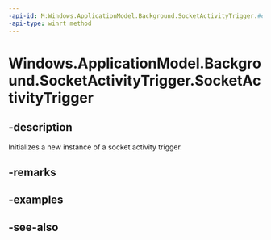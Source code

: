 ```yaml
---
-api-id: M:Windows.ApplicationModel.Background.SocketActivityTrigger.#ctor
-api-type: winrt method
---
```


<!-- Method syntax
public SocketActivityTrigger()
-->

# Windows.ApplicationModel.Background.SocketActivityTrigger.SocketActivityTrigger

## -description
Initializes a new instance of a socket activity trigger.

## -remarks

## -examples

## -see-also
